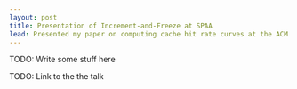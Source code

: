 ```yaml
---
layout: post
title: Presentation of Increment-and-Freeze at SPAA
lead: Presented my paper on computing cache hit rate curves at the ACM Symposium on Parallel Algorithms and Architectures.
---
```


TODO: Write some stuff here

TODO: Link to the the talk

